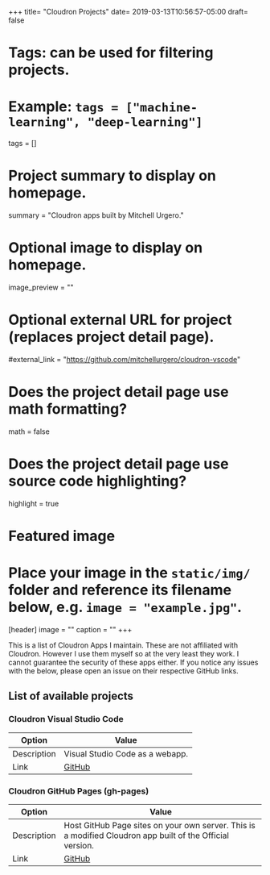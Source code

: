 +++
title= "Cloudron Projects"
date= 2019-03-13T10:56:57-05:00
draft= false
# Tags: can be used for filtering projects.
# Example: `tags = ["machine-learning", "deep-learning"]`
tags = []

# Project summary to display on homepage.
summary = "Cloudron apps built by Mitchell Urgero."

# Optional image to display on homepage.
image_preview = ""

# Optional external URL for project (replaces project detail page).
#external_link = "https://github.com/mitchellurgero/cloudron-vscode"

# Does the project detail page use math formatting?
math = false

# Does the project detail page use source code highlighting?
highlight = true

# Featured image
# Place your image in the `static/img/` folder and reference its filename below, e.g. `image = "example.jpg"`.
[header]
image = ""
caption = ""
+++

This is a list of Cloudron Apps I maintain. These are not affiliated with Cloudron. However I use them myself so at the very least they work.
I cannot guarantee the security of these apps either. If you notice any issues with the below, please open an issue on their respective GitHub links.

## List of available projects

### Cloudron Visual Studio Code

Option | Value
--------|------
Description | Visual Studio Code as a webapp. 
Link | [GitHub](https://github.com/mitchellurgero/cloudron-vscode)

### Cloudron GitHub Pages (gh-pages)

Option | Value
--------|------
Description | Host GitHub Page sites on your own server. This is a modified Cloudron app built of the Official version.
Link | [GitHub](https://github.com/mitchellurgero/cloudron-githubpages)